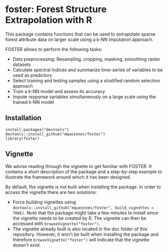 # foster: Forest Structure Extrapolation with R

This package contains functions that can be used to extrapolate sparse forest attribute data on larger scale using a k-NN imputation approach. 

FOSTER allows to perform the following tasks: 

* Data preprocessing: Resampling, cropping, masking, smoothing raster datasets
* Calculate spectral indices and summarize time-series of variables to be used as predictors
* Select training and testing samples using a stratified random selection approach
* Train a k-NN model and assess its accuracy 
* Impute response variables simultaneously on a large scale using the trained k-NN model 

## Installation 
```
install.packages("devtools")
devtools::install_github("mqueinnec/foster")
library(foster)
```

## Vignette
We advise reading through the vignette to get familiar with FOSTER. It contains a short description of the package and a step-by-step example to illustrate the framework around which it has been designed. 

By default, the vignette is not built when installing the package. In order to access the vignette there are two solutions: 

* Force building vignettes using ```devtools::install_github("mqueinnec/foster", build_vignettes = TRUE)```. Note that the package might take a few minutes to install since the vignette needs to be created by R. The vignette can then be accessed with ```browseVignette("foster")```. 
* The vignette already built is also located in the doc folder of this repository. However, it won't be built when installing the package and therefore ```browseVignette("foster")``` will indicate that the vignette doesn't exist. 


